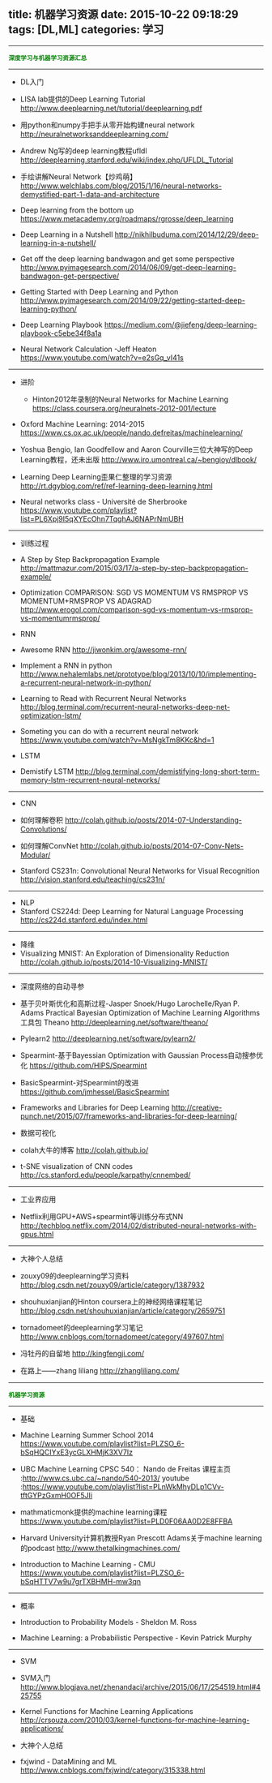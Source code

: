 title: 机器学习资源
date: 2015-10-22 09:18:29
tags: [DL,ML]
categories: 学习
---
----------
<font color=green>**`深度学习与机器学习资源汇总`**</font>

----------
- DL入门

 - LISA lab提供的Deep Learning Tutorial
http://www.deeplearning.net/tutorial/deeplearning.pdf

 - 用python和numpy手把手从零开始构建neural network
http://neuralnetworksanddeeplearning.com/ <!--more-->

 - Andrew Ng写的deep learning教程ufldl
http://deeplearning.stanford.edu/wiki/index.php/UFLDL_Tutorial

 - 手绘讲解Neural Network【炒鸡萌】
http://www.welchlabs.com/blog/2015/1/16/neural-networks-demystified-part-1-data-and-architecture

 - Deep learning from the bottom up
https://www.metacademy.org/roadmaps/rgrosse/deep_learning

 - Deep Learning in a Nutshell
http://nikhilbuduma.com/2014/12/29/deep-learning-in-a-nutshell/

 - Get off the deep learning bandwagon and get some perspective
http://www.pyimagesearch.com/2014/06/09/get-deep-learning-bandwagon-get-perspective/

 - Getting Started with Deep Learning and Python
http://www.pyimagesearch.com/2014/09/22/getting-started-deep-learning-python/

 - Deep Learning Playbook
https://medium.com/@jiefeng/deep-learning-playbook-c5ebe34f8a1a

 - Neural Network Calculation -Jeff Heaton
https://www.youtube.com/watch?v=e2sGq_vI41s


----------

- 进阶
  - Hinton2012年录制的Neural Networks for Machine Learning
https://class.coursera.org/neuralnets-2012-001/lecture
 - Oxford Machine Learning: 2014-2015
https://www.cs.ox.ac.uk/people/nando.defreitas/machinelearning/

 - Yoshua Bengio, Ian Goodfellow and Aaron Courville三位大神写的Deep Learning教程，还未出版
http://www.iro.umontreal.ca/~bengioy/dlbook/

 - Learning Deep Learning歪果仁整理的学习资源
http://rt.dgyblog.com/ref/ref-learning-deep-learning.html

 - Neural networks class - Université de Sherbrooke
https://www.youtube.com/playlist?list=PL6Xpj9I5qXYEcOhn7TqghAJ6NAPrNmUBH


----------


- 训练过程
 - A Step by Step Backpropagation Example
http://mattmazur.com/2015/03/17/a-step-by-step-backpropagation-example/

 - Optimization
COMPARISON: SGD VS MOMENTUM VS RMSPROP VS MOMENTUM+RMSPROP VS ADAGRAD
http://www.erogol.com/comparison-sgd-vs-momentum-vs-rmsprop-vs-momentumrmsprop/

- RNN
 - Awesome RNN
http://jiwonkim.org/awesome-rnn/

 - Implement a RNN in python
http://www.nehalemlabs.net/prototype/blog/2013/10/10/implementing-a-recurrent-neural-network-in-python/

 - Learning to Read with Recurrent Neural Networks
http://blog.terminal.com/recurrent-neural-networks-deep-net-optimization-lstm/

 - Someting you can do with a recurrent neural network
https://www.youtube.com/watch?v=MsNgkTm8KKc&hd=1

- LSTM
 - Demistify LSTM
http://blog.terminal.com/demistifying-long-short-term-memory-lstm-recurrent-neural-networks/


----------


- CNN
 - 如何理解卷积
http://colah.github.io/posts/2014-07-Understanding-Convolutions/

 - 如何理解ConvNet
http://colah.github.io/posts/2014-07-Conv-Nets-Modular/

 - Stanford CS231n: Convolutional Neural Networks for Visual Recognition
http://vision.stanford.edu/teaching/cs231n/


----------


- NLP
 - Stanford CS224d: Deep Learning for Natural Language Processing
http://cs224d.stanford.edu/index.html


----------


- 降维
 - Visualizing MNIST: An Exploration of Dimensionality Reduction
http://colah.github.io/posts/2014-10-Visualizing-MNIST/


----------


- 深度网络的自动寻参
 - 基于贝叶斯优化和高斯过程-Jasper Snoek/Hugo Larochelle/Ryan P. Adams
Practical Bayesian Optimization of Machine Learning Algorithms
工具包
Theano
http://deeplearning.net/software/theano/

 - Pylearn2
http://deeplearning.net/software/pylearn2/

 - Spearmint-基于Bayessian Optimization with Gaussian Process自动搜参优化
https://github.com/HIPS/Spearmint

 - BasicSpearmint-对Spearmint的改进
https://github.com/jmhessel/BasicSpearmint

 - Frameworks and Libraries for Deep Learning
http://creative-punch.net/2015/07/frameworks-and-libraries-for-deep-learning/

- 数据可视化
 - colah大牛的博客
http://colah.github.io/

 - t-SNE visualization of CNN codes
http://cs.stanford.edu/people/karpathy/cnnembed/


----------
- 工业界应用

 - Netflix利用GPU+AWS+spearmint等训练分布式NN
http://techblog.netflix.com/2014/02/distributed-neural-networks-with-gpus.html


----------
- 大神个人总结
 - zouxy09的deeplearning学习资料
http://blog.csdn.net/zouxy09/article/category/1387932

 - shouhuxianjian的Hinton coursera上的神经网络课程笔记
http://blog.csdn.net/shouhuxianjian/article/category/2659751

 - tornadomeet的deeplearning学习笔记
http://www.cnblogs.com/tornadomeet/category/497607.html

 - 冯牡丹的自留地
http://kingfengji.com/

 - 在路上——zhang liliang
http://zhangliliang.com/


----------
<font color=green>**`机器学习资源`**</font>


----------
- 基础
 - Machine Learning Summer School 2014
https://www.youtube.com/playlist?list=PLZSO_6-bSqHQCIYxE3ycGLXHMjK3XV7Iz

 - UBC Machine Learning CPSC 540： Nando de Freitas
课程主页 :http://www.cs.ubc.ca/~nando/540-2013/
youtube :https://www.youtube.com/playlist?list=PLnWkMhyDLp1CVv-tftGYPzGxmH0OF5JIi
 - mathmaticmonk提供的machine learning课程
https://www.youtube.com/playlist?list=PLD0F06AA0D2E8FFBA

 - Harvard University计算机教授Ryan Prescott Adams关于machine learning的podcast
http://www.thetalkingmachines.com/

 - Introduction to Machine Learning - CMU
https://www.youtube.com/playlist?list=PLZSO_6-bSqHTTV7w9u7grTXBHMH-mw3qn


----------

- 概率
 - Introduction to Probability Models - Sheldon M. Ross

 - Machine Learning: a Probabilistic Perspective - Kevin Patrick Murphy


----------

- SVM
 - SVM入门
http://www.blogjava.net/zhenandaci/archive/2015/06/17/254519.html#425755

 - Kernel Functions for Machine Learning Applications
http://crsouza.com/2010/03/kernel-functions-for-machine-learning-applications/

- 大神个人总结
 - fxjwind - DataMining and ML
http://www.cnblogs.com/fxjwind/category/315338.html
